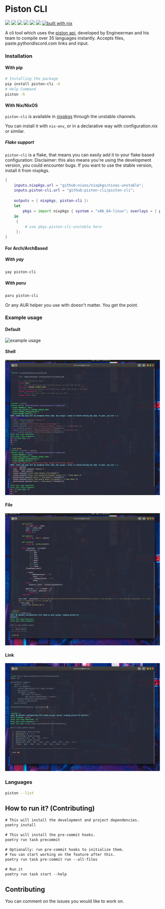 # Piston CLI

[![](https://img.shields.io/github/license/Shivansh-007/piston-cli?style=for-the-badge)]()
[![](https://img.shields.io/github/issues/Shivansh-007/piston-cli?style=for-the-badge)]()
[![](https://img.shields.io/github/issues-pr/Shivansh-007/piston-cli?style=for-the-badge)]()
[![](https://img.shields.io/github/workflow/status/Shivansh-007/piston-cli/Linting/main?style=for-the-badge)]()
[![](https://img.shields.io/pypi/pyversions/piston-cli?style=for-the-badge)]()
[![](https://img.shields.io/pypi/v/piston-cli?style=for-the-badge)]()
[![built with nix](https://builtwithnix.org/badge.svg)](https://builtwithnix.org)

A cli tool which uses the [piston api](https://github.com/engineer-man/piston), developed by Engineerman and his team to compile over 35 languages instantly. Accepts files, paste.pythondiscord.com links and input.

### Installation

#### With pip

```bash
# Installing the package
pip install piston-cli -U
# Help Command
piston -h
```
#### With Nix/NixOS

`piston-cli` is available in [nixpkgs](https://github.com/nixos/nixpkgs) through the unstable channels.

You can install it with `nix-env`, or in a declarative way with configuration.nix or similar.

##### Flake support

`piston-cli` is a flake, that means you can easily add it to your flake based configuration:
Disclaimer: this also means you're using the development version, you could encounter bugs. If you want to use the stable version, install it from nixpkgs.

```nix
{
	inputs.nixpkgs.url = "github:nixos/nixpkgs/nixos-unstable";
	inputs.piston-cli.url = "github:piston-cli/piston-cli";

	outputs = { nixpkgs, piston-cli }:
	let
		pkgs = import nixpkgs { system = "x86_64-linux"; overlays = [ piston-cli.overlay ]; };
	in
	 {
		 # use pkgs.piston-cli-unstable here
	 };
}
```

#### For Arch/ArchBased
##### With yay
```bash
yay piston-cli
```
##### With paru
```bash
paru piston-cli
```

Or any AUR helper you use with doesn't matter. You get the point.

### Example usage

#### Default

![example usage](media/piston-cli.png)

#### Shell

![example shell usage](media/piston-cli-shell.png)

#### File

![example file usage](media/piston-cli-file.png)

#### Link

![example link usage](media/piston-cli-link.png)

### Languages

```bash
piston --list
```

## How to run it? (Contributing)

```shell
# This will install the development and project dependencies.
poetry install

# This will install the pre-commit hooks.
poetry run task precommit

# Optionally: run pre-commit hooks to initialize them.
# You can start working on the feature after this.
poetry run task pre-commit run --all-files

# Run it
poetry run task start --help
```

## Contributing

You can comment on the issues you would like to work on.
